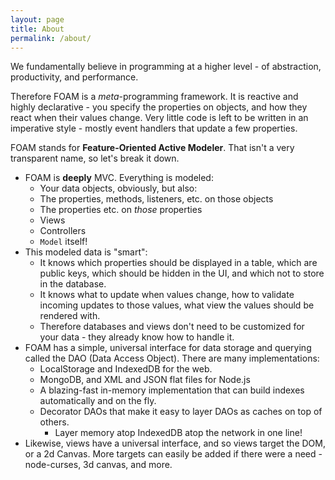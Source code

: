 ```yaml
---
layout: page
title: About
permalink: /about/
---
```


We fundamentally believe in programming at a higher level - of abstraction, productivity, and performance.

Therefore FOAM is a _meta_-programming framework.
It is reactive and highly declarative - you specify the properties on objects, and how they react when their values change.
Very little code is left to be written in an imperative style - mostly event handlers that update a few properties.

FOAM stands for **Feature-Oriented Active Modeler**. That isn't a very transparent name, so let's break it down.

- FOAM is **deeply** MVC. Everything is modeled:
    - Your data objects, obviously, but also:
    - The properties, methods, listeners, etc. on those objects
    - The properties etc. on *those* properties
    - Views
    - Controllers
    - `Model` itself!
- This modeled data is "smart":
    - It knows which properties should be displayed in a table, which are public keys, which should be hidden in the UI, and which not to store in the database.
    - It knows what to update when values change, how to validate incoming updates to those values, what view the values should be rendered with.
    - Therefore databases and views don't need to be customized for your data - they already know how to handle it.
- FOAM has a simple, universal interface for data storage and querying called the DAO (Data Access Object). There are many implementations:
    - LocalStorage and IndexedDB for the web.
    - MongoDB, and XML and JSON flat files for Node.js
    - A blazing-fast in-memory implementation that can build indexes automatically and on the fly.
    - Decorator DAOs that make it easy to layer DAOs as caches on top of others.
        - Layer memory atop IndexedDB atop the network in one line!
- Likewise, views have a universal interface, and so views target the DOM, or a 2d Canvas. More targets can easily be added if there were a need - node-curses, 3d canvas, and more.

